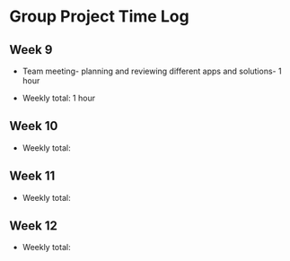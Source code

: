 # Group Project Time Log 

## Week 9
- Team meeting- planning and reviewing different apps and solutions- 1 hour


- Weekly total: 1 hour 


## Week 10
- Weekly total:
## Week 11
- Weekly total:
## Week 12
- Weekly total:
